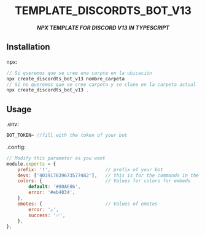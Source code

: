 <div align="center">
<h1> TEMPLATE_DISCORDTS_BOT_V13 </h1>
<strong><i> NPX TEMPLATE FOR DISCORD V13 IN TYPESCRIPT</i></strong>
</div>

## Installation

npx:
```js
// Si queremos que se cree una carpte en la ubicación
npx create_discordts_bot_v13 nombre_carpeta
// Si no queremos que se cree carpeta y se clone en la carpeta actual
npx create_discordts_bot_v13 .
```

## Usage

.env:
```js
BOT_TOKEN= //fill with the token of your bot
```

.config:
```js
// Modify this parameter as you want
module.exports = {
	prefix: '!',                    // prefix of your bot
	devs: ['403917639673577482'],   // this is for the commands in the category of dev
	colors: {                       // Values for colors for embeds
		default: '#00AE86', 
		error: '#eb4034',
	},
	emotes: {                       // Values of emotes
		error: '⚠️',
		success: '✅',
	},
};
```
